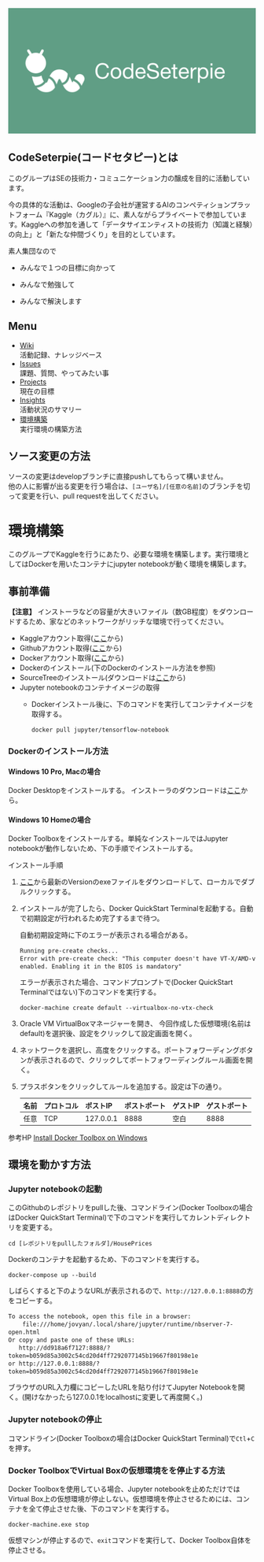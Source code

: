<img src="https://github.com/CodeSeterpie/CodeSeterpie/blob/develop/images/SocialPreview.jpeg">

## CodeSeterpie(コードセタピー)とは
このグループはSEの技術力・コミュニケーション力の醸成を目的に活動しています。

今の具体的な活動は、Googleの子会社が運営するAIのコンペティションプラットフォーム『Kaggle（カグル）』に、素人ながらプライベートで参加しています。Kaggleへの参加を通して「データサイエンティストの技術力（知識と経験）の向上」と「新たな仲間づくり」を目的としています。

素人集団なので

* みんなで１つの目標に向かって

* みんなで勉強して

* みんなで解決します

## Menu
* [Wiki](https://github.com/CodeSeterpie/CodeSeterpie/wiki)  
  活動記録、ナレッジベース
* [Issues](https://github.com/CodeSeterpie/CodeSeterpie/issues)  
  課題、質問、やってみたい事
* [Projects](https://github.com/CodeSeterpie/CodeSeterpie/projects)  
  現在の目標
* [Insights](https://github.com/CodeSeterpie/CodeSeterpie/pulse)  
  活動状況のサマリー
* [環境構築](#環境構築)  
  実行環境の構築方法

## ソース変更の方法
ソースの変更はdevelopブランチに直接pushしてもらって構いません。  
他の人に影響が出る変更を行う場合は、`[ユーザ名]/[任意の名前]`のブランチを切って変更を行い、pull requestを出してください。

# 環境構築
このグループでKaggleを行うにあたり、必要な環境を構築します。実行環境としてはDockerを用いたコンテナにjupyter notebookが動く環境を構築します。

## 事前準備
__【注意】__ インストーラなどの容量が大きいファイル（数GB程度）をダウンロードするため、家などのネットワークがリッチな環境で行ってください。
* Kaggleアカウント取得([ここ](https://www.kaggle.com/)から)
* Githubアカウント取得([ここ](https://github.com/)から)
* Dockerアカウント取得([ここ](https://hub.docker.com/)から)
* Dockerのインストール(下のDockerのインストール方法を参照)
* SourceTreeのインストール(ダウンロードは[ここ](https://www.sourcetreeapp.com/)から)
* Jupyter notebookのコンテナイメージの取得
  * Dockerインストール後に、下のコマンドを実行してコンテナイメージを取得する。
  
    ```
    docker pull jupyter/tensorflow-notebook
    ```
### Dockerのインストール方法
#### Windows 10 Pro, Macの場合
Docker Desktopをインストールする。 インストーラのダウンロードは[ここ](https://www.docker.com/products/docker-desktop)から。 
#### Windows 10 Homeの場合
Docker Toolboxをインストールする。単純なインストールではJupyter notebookが動作しないため、下の手順でインストールする。

インストール手順
1. [ここ](https://github.com/docker/toolbox/releases)から最新のVersionのexeファイルをダウンロードして、ローカルでダブルクリックする。
1. インストールが完了したら、Docker QuickStart Terminalを起動する。自動で初期設定が行われるため完了するまで待つ。  

    自動初期設定時に下のエラーが表示される場合がある。

    ```
    Running pre-create checks... 
    Error with pre-create check: "This computer doesn't have VT-X/AMD-v enabled. Enabling it in the BIOS is mandatory" 
    ```

   エラーが表示された場合、コマンドプロンプトで(Docker QuickStart Terminalではない)下のコマンドを実行する。

    ```
    docker-machine create default --virtualbox-no-vtx-check 
    ```

1. Oracle VM VirtualBoxマネージャーを開き、 今回作成した仮想環境(名前はdefault)を選択後、設定をクリックして設定画面を開く。
1. ネットワークを選択し、高度をクリックする。ポートフォワーディングボタンが表示されるので、クリックしてポートフォワーディングルール画面を開く。
1. プラスボタンをクリックしてルールを追加する。設定は下の通り。

    |名前|プロトコル|ポストIP|ポストポート|ゲストIP|ゲストポート|
    |:---|:---|:---|:---|:---|:---|
    |任意|TCP|127.0.0.1|8888|空白|8888|

参考HP [Install Docker Toolbox on Windows](https://docs.docker.com/toolbox/toolbox_install_windows/)

## 環境を動かす方法
### Jupyter notebookの起動
このGithubのレポジトリをpullした後、コマンドライン(Docker Toolboxの場合はDocker QuickStart Terminal)で下のコマンドを実行してカレントディレクトリを変更する。
```
cd [レポジトリをpullしたフォルダ]/HousePrices
```
Dockerのコンテナを起動するため、下のコマンドを実行する。
```
docker-compose up --build
```
しばらくすると下のようなURLが表示されるので、`http://127.0.0.1:8888`の方をコピーする。
```
To access the notebook, open this file in a browser:
    file:///home/jovyan/.local/share/jupyter/runtime/nbserver-7-open.html
Or copy and paste one of these URLs:
   http://dd918a6f7127:8888/?token=b059d85a3002c54cd20d4ff7292077145b19667f80198e1e
or http://127.0.0.1:8888/?token=b059d85a3002c54cd20d4ff7292077145b19667f80198e1e
```
ブラウザのURL入力欄にコピーしたURLを貼り付けてJupyter Notebookを開く。(開けなかったら127.0.0.1をlocalhostに変更して再度開く。)

### Jupyter notebookの停止
コマンドライン(Docker Toolboxの場合はDocker QuickStart Terminal)で`Ctl`+`C`を押す。  

### Docker ToolboxでVirtual Boxの仮想環境をを停止する方法
Docker Toolboxを使用している場合、Jupyter notebookを止めただけでは Virtual Box上の仮想環境が停止しない。仮想環境を停止させるためには、コンテナを全て停止させた後、下のコマンドを実行する。
```
docker-machine.exe stop
```
仮想マシンが停止するので、`exit`コマンドを実行して、Docker Toolbox自体を停止させる。
